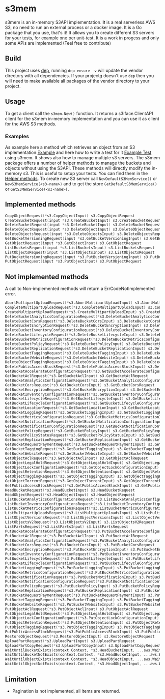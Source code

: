 # s3mem
s3mem is an in-memory S3API implementation. 
It is a real serverless AWS S3, no need to run an external process or a docker image. It is a Go package that you use, that's it!
It allows you to create different S3 servers for your tests, for example one per unit-test.
It is a work in progess and only some APIs are implemented (Feel free to contribute)

## Build

This project uses [dep](https://github.com/golang/dep), running `dep ensure -v` will update the vendor directory with all dependencies.
If your projectg doesn't use `dep` then you will need to make available all packages of the vendor directory to your project.

## Usage

To get a client call the `s3mem.New()` function. It returns a s3iface.ClientAPI client for the s3mem in-memory implementation and you can use it as client for the AWS S3 methods.

### Examples

As example here a method which retrieves an object from an S3 implementation [Example](example/example.go) and here how to write a test for it [Example Test](example/example_test.go) using s3mem. It shows also how to manage multiple s3 servers.
The s3mem package offers a number of helper methods to manage the buckets and objects without using the S3API. These methods will directly modify the in-memory s3. This is useful to setup your tests. You can find them in the [Helper methods](s3mem/helper.go). To create new S3 server call `NewDefaultS3MemService()` or `NewS3MemService(<s3-name>)` and to get the store `GetDefaultS3MemService()` or `GetS3MemService(<s3-name>)`.

## Implemented methods

```go
CopyObjectRequest(*s3.CopyObjectInput) s3.CopyObjectRequest
CreateBucketRequest(input *s3.CreateBucketInput) s3.CreateBucketRequest
DeleteBucketRequest(input *s3.DeleteBucketInput) s3.DeleteBucketRequest
DeleteObjectRequest(input *s3.DeleteObjectInput) s3.DeleteObjectRequest
DeleteObjectsRequest(input *s3.DeleteObjectsInput) s3.DeleteObjectsRequest
GetBucketVersioningRequest(input *s3.GetBucketVersioningInput) s3.GetBucketVersioningRequest
GetObjectRequest(input *s3.GetObjectInput) s3.GetObjectRequest
ListBucketsRequest(input *s3.ListBucketsInput) s3.ListBucketsRequest
ListObjectsRequest(input *s3.ListObjectsInput) s3.ListObjectsRequest
PutBucketVersioningRequest(input *s3.PutBucketVersioningInput) s3.PutBucketVersioningRequest
PutObjectRequest(input *s3.PutObjectInput) s3.PutObjectRequest
```

## Not implemented methods

A call to Non-implemented methods will return a ErrCodeNotImplemented error.

```go
AbortMultipartUploadRequest(*s3.AbortMultipartUploadInput) s3.AbortMultipartUploadRequest
CompleteMultipartUploadRequest(*s3.CompleteMultipartUploadInput) s3.CompleteMultipartUploadRequest
CreateMultipartUploadRequest(*s3.CreateMultipartUploadInput) s3.CreateMultipartUploadRequest
DeleteBucketAnalyticsConfigurationRequest(*s3.DeleteBucketAnalyticsConfigurationInput) s3.DeleteBucketAnalyticsConfigurationRequest
DeleteBucketCorsRequest(*s3.DeleteBucketCorsInput) s3.DeleteBucketCorsRequest 
DeleteBucketEncryptionRequest(*s3.DeleteBucketEncryptionInput) s3.DeleteBucketEncryptionRequest
DeleteBucketInventoryConfigurationRequest(*s3.DeleteBucketInventoryConfigurationInput) s3.DeleteBucketInventoryConfigurationRequest 
DeleteBucketLifecycleRequest(*s3.DeleteBucketLifecycleInput) s3.DeleteBucketLifecycleRequest 
DeleteBucketMetricsConfigurationRequest(*s3.DeleteBucketMetricsConfigurationInput) s3.DeleteBucketMetricsConfigurationRequest 
DeleteBucketPolicyRequest(*s3.DeleteBucketPolicyInput) s3.DeleteBucketPolicyRequest 
DeleteBucketReplicationRequest(*s3.DeleteBucketReplicationInput) s3.DeleteBucketReplicationRequest 
DeleteBucketTaggingRequest(*s3.DeleteBucketTaggingInput) s3.DeleteBucketTaggingRequest 
DeleteBucketWebsiteRequest(*s3.DeleteBucketWebsiteInput) s3.DeleteBucketWebsiteRequest 
DeleteObjectTaggingRequest(*s3.DeleteObjectTaggingInput) s3.DeleteObjectTaggingRequest 
DeletePublicAccessBlockRequest(*s3.DeletePublicAccessBlockInput) s3.DeletePublicAccessBlockRequest 
GetBucketAccelerateConfigurationRequest(*s3.GetBucketAccelerateConfigurationInput) s3.GetBucketAccelerateConfigurationRequest 
GetBucketAclRequest(*s3.GetBucketAclInput) s3.GetBucketAclRequest 
GetBucketAnalyticsConfigurationRequest(*s3.GetBucketAnalyticsConfigurationInput) s3.GetBucketAnalyticsConfigurationRequest 
GetBucketCorsRequest(*s3.GetBucketCorsInput) s3.GetBucketCorsRequest 
GetBucketEncryptionRequest(*s3.GetBucketEncryptionInput) s3.GetBucketEncryptionRequest 
GetBucketInventoryConfigurationRequest(*s3.GetBucketInventoryConfigurationInput) s3.GetBucketInventoryConfigurationRequest 
GetBucketLifecycleRequest(*s3.GetBucketLifecycleInput) s3.GetBucketLifecycleRequest 
GetBucketLifecycleConfigurationRequest(*s3.GetBucketLifecycleConfigurationInput) s3.GetBucketLifecycleConfigurationRequest 
GetBucketLocationRequest(*s3.GetBucketLocationInput) s3.GetBucketLocationRequest 
GetBucketLoggingRequest(*s3.GetBucketLoggingInput) s3.GetBucketLoggingRequest 
GetBucketMetricsConfigurationRequest(*s3.GetBucketMetricsConfigurationInput) s3.GetBucketMetricsConfigurationRequest 
GetBucketNotificationRequest(*s3.GetBucketNotificationConfigurationInput) s3.GetBucketNotificationRequest 
GetBucketNotificationConfigurationRequest(*s3.GetBucketNotificationConfigurationInput) s3.GetBucketNotificationConfigurationRequest 
GetBucketPolicyRequest(*s3.GetBucketPolicyInput) s3.GetBucketPolicyRequest 
GetBucketPolicyStatusRequest(*s3.GetBucketPolicyStatusInput) s3.GetBucketPolicyStatusRequest 
GetBucketReplicationRequest(*s3.GetBucketReplicationInput) s3.GetBucketReplicationRequest 
GetBucketRequestPaymentRequest(*s3.GetBucketRequestPaymentInput) s3.GetBucketRequestPaymentRequest 
GetBucketTaggingRequest(*s3.GetBucketTaggingInput) s3.GetBucketTaggingRequest 
GetBucketWebsiteRequest(*s3.GetBucketWebsiteInput) s3.GetBucketWebsiteRequest 
GetObjectAclRequest(*s3.GetObjectAclInput) s3.GetObjectAclRequest 
GetObjectLegalHoldRequest(*s3.GetObjectLegalHoldInput) s3.GetObjectLegalHoldRequest 
GetObjectLockConfigurationRequest(*s3.GetObjectLockConfigurationInput) s3.GetObjectLockConfigurationRequest 
GetObjectRetentionRequest(*s3.GetObjectRetentionInput) s3.GetObjectRetentionRequest 
GetObjectTaggingRequest(*s3.GetObjectTaggingInput) s3.GetObjectTaggingRequest 
GetObjectTorrentRequest(*s3.GetObjectTorrentInput) s3.GetObjectTorrentRequest 
GetPublicAccessBlockRequest(*s3.GetPublicAccessBlockInput) s3.GetPublicAccessBlockRequest 
HeadBucketRequest(*s3.HeadBucketInput) s3.HeadBucketRequest 
HeadObjectRequest(*s3.HeadObjectInput) s3.HeadObjectRequest 
ListBucketAnalyticsConfigurationsRequest(*s3.ListBucketAnalyticsConfigurationsInput) s3.ListBucketAnalyticsConfigurationsRequest 
ListBucketInventoryConfigurationsRequest(*s3.ListBucketInventoryConfigurationsInput) s3.ListBucketInventoryConfigurationsRequest 
ListBucketMetricsConfigurationsRequest(*s3.ListBucketMetricsConfigurationsInput) s3.ListBucketMetricsConfigurationsRequest 
ListMultipartUploadsRequest(*s3.ListMultipartUploadsInput) s3.ListMultipartUploadsRequest 
ListObjectVersionsRequest(*s3.ListObjectVersionsInput) s3.ListObjectVersionsRequest 
ListObjectsV2Request(*s3.ListObjectsV2Input) s3.ListObjectsV2Request 
ListPartsRequest(*s3.ListPartsInput) s3.ListPartsRequest 
PutBucketAccelerateConfigurationRequest(*s3.PutBucketAccelerateConfigurationInput) s3.PutBucketAccelerateConfigurationRequest 
PutBucketAclRequest(*s3.PutBucketAclInput) s3.PutBucketAclRequest 
PutBucketAnalyticsConfigurationRequest(*s3.PutBucketAnalyticsConfigurationInput) s3.PutBucketAnalyticsConfigurationRequest 
PutBucketCorsRequest(*s3.PutBucketCorsInput) s3.PutBucketCorsRequest 
PutBucketEncryptionRequest(*s3.PutBucketEncryptionInput) s3.PutBucketEncryptionRequest 
PutBucketInventoryConfigurationRequest(*s3.PutBucketInventoryConfigurationInput) s3.PutBucketInventoryConfigurationRequest 
PutBucketLifecycleRequest(*s3.PutBucketLifecycleInput) s3.PutBucketLifecycleRequest 
PutBucketLifecycleConfigurationRequest(*s3.PutBucketLifecycleConfigurationInput) s3.PutBucketLifecycleConfigurationRequest 
PutBucketLoggingRequest(*s3.PutBucketLoggingInput) s3.PutBucketLoggingRequest 
PutBucketMetricsConfigurationRequest(*s3.PutBucketMetricsConfigurationInput) s3.PutBucketMetricsConfigurationRequest 
PutBucketNotificationRequest(*s3.PutBucketNotificationInput) s3.PutBucketNotificationRequest 
PutBucketNotificationConfigurationRequest(*s3.PutBucketNotificationConfigurationInput) s3.PutBucketNotificationConfigurationRequest 
PutBucketPolicyRequest(*s3.PutBucketPolicyInput) s3.PutBucketPolicyRequest 
PutBucketReplicationRequest(*s3.PutBucketReplicationInput) s3.PutBucketReplicationRequest 
PutBucketRequestPaymentRequest(*s3.PutBucketRequestPaymentInput) s3.PutBucketRequestPaymentRequest 
PutBucketTaggingRequest(*s3.PutBucketTaggingInput) s3.PutBucketTaggingRequest 
PutBucketWebsiteRequest(*s3.PutBucketWebsiteInput) s3.PutBucketWebsiteRequest 
PutObjectAclRequest(*s3.PutObjectAclInput) s3.PutObjectAclRequest 
PutObjectLegalHoldRequest(*s3.PutObjectLegalHoldInput) s3.PutObjectLegalHoldRequest 
PutObjectLockConfigurationRequest(*s3.PutObjectLockConfigurationInput) s3.PutObjectLockConfigurationRequest 
PutObjectRetentionRequest(*s3.PutObjectRetentionInput) s3.PutObjectRetentionRequest 
PutObjectTaggingRequest(*s3.PutObjectTaggingInput) s3.PutObjectTaggingRequest 
PutPublicAccessBlockRequest(*s3.PutPublicAccessBlockInput) s3.PutPublicAccessBlockRequest 
RestoreObjectRequest(*s3.RestoreObjectInput) s3.RestoreObjectRequest 
UploadPartRequest(*s3.UploadPartInput) s3.UploadPartRequest 
UploadPartCopyRequest(*s3.UploadPartCopyInput) s3.UploadPartCopyRequest 
WaitUntilBucketExists(context.Context, *s3.HeadBucketInput, ...aws.WaiterOption) error 
WaitUntilBucketNotExists(context.Context, *s3.HeadBucketInput, ...aws.WaiterOption) error 
WaitUntilObjectExists(context.Context, *s3.HeadObjectInput, ...aws.WaiterOption) error 
WaitUntilObjectNotExists(context.Context, *s3.HeadObjectInput, ...aws.WaiterOption) error 
```

## Limitation

- Pagination is not implemented, all items are returned.
